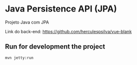 # Java Persistence API (JPA)

Projeto Java com JPA

Link do back-end: https://github.com/herculespsilva/vue-blank

## Run for development the project
```
mvn jetty:run
```
